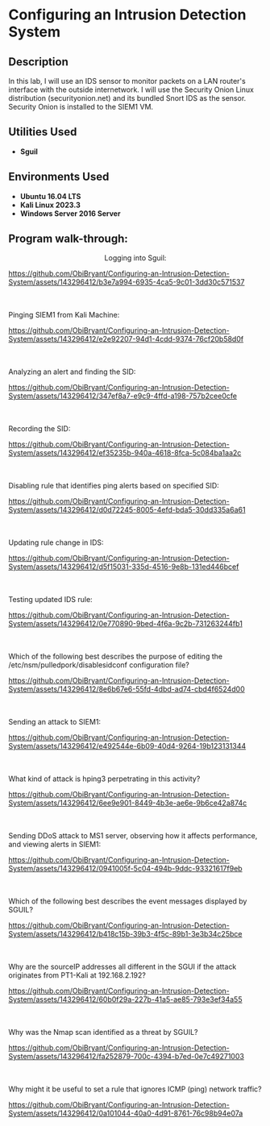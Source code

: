 # Configuring an Intrusion Detection System

<h2>Description</h2>
In this lab, I will use an IDS sensor to monitor packets on a LAN router's interface with the outside internetwork. I will use the Security Onion Linux distribution (securityonion.net) and its bundled Snort IDS as the sensor. Security Onion is installed to the SIEM1 VM.
<br />


<h2>Utilities Used</h2>

- <b>Sguil</b> 

<h2>Environments Used </h2>

- <b>Ubuntu 16.04 LTS</b>
- <b>Kali Linux 2023.3</b>
- <b>Windows Server 2016 Server</b>

<h2>Program walk-through:</h2>

<p align="center">
Logging into Sguil: <br/>

https://github.com/ObiBryant/Configuring-an-Intrusion-Detection-System/assets/143296412/b3e7a994-6935-4ca5-9c01-3dd30c571537

<br />
<br />
Pinging SIEM1 from Kali Machine:  <br/>

https://github.com/ObiBryant/Configuring-an-Intrusion-Detection-System/assets/143296412/e2e92207-94d1-4cdd-9374-76cf20b58d0f

<br />
<br />
Analyzing an alert and finding the SID: <br/>

https://github.com/ObiBryant/Configuring-an-Intrusion-Detection-System/assets/143296412/347ef8a7-e9c9-4ffd-a198-757b2cee0cfe

<br />
<br />
Recording the SID:  <br/>

https://github.com/ObiBryant/Configuring-an-Intrusion-Detection-System/assets/143296412/ef35235b-940a-4618-8fca-5c084ba1aa2c

<br />
<br />
Disabling rule that identifies ping alerts based on specified SID:  <br/>

https://github.com/ObiBryant/Configuring-an-Intrusion-Detection-System/assets/143296412/d0d72245-8005-4efd-bda5-30dd335a6a61

<br />
<br />
Updating rule change in IDS:  <br/>

https://github.com/ObiBryant/Configuring-an-Intrusion-Detection-System/assets/143296412/d5f15031-335d-4516-9e8b-131ed446bcef

<br />
<br />
Testing updated IDS rule:  <br/>

https://github.com/ObiBryant/Configuring-an-Intrusion-Detection-System/assets/143296412/0e770890-9bed-4f6a-9c2b-731263244fb1

<br />
<br />
Which of the following best describes the purpose of editing the /etc/nsm/pulledpork/disablesidconf configuration file? <br/>

https://github.com/ObiBryant/Configuring-an-Intrusion-Detection-System/assets/143296412/8e6b67e6-55fd-4dbd-ad74-cbd4f6524d00

<br />
<br />
Sending an attack to SIEM1:  <br/>

https://github.com/ObiBryant/Configuring-an-Intrusion-Detection-System/assets/143296412/e492544e-6b09-40d4-9264-19b123131344

<br />
<br />
What kind of attack is hping3 perpetrating in this activity?  <br/>

https://github.com/ObiBryant/Configuring-an-Intrusion-Detection-System/assets/143296412/6ee9e901-8449-4b3e-ae6e-9b6ce42a874c

<br />
<br />
Sending DDoS attack to MS1 server, observing how it affects performance, and viewing alerts in SIEM1:  <br/>

https://github.com/ObiBryant/Configuring-an-Intrusion-Detection-System/assets/143296412/0941005f-5c04-494b-9ddc-93321617f9eb

<br />
<br />
Which of the following best describes the event messages displayed by SGUIL?  <br/>

https://github.com/ObiBryant/Configuring-an-Intrusion-Detection-System/assets/143296412/b418c15b-39b3-4f5c-89b1-3e3b34c25bce

<br />
<br />
Why are the sourceIP addresses all different in the SGUI if the attack originates from PT1-Kali at 192.168.2.192?  <br/>

https://github.com/ObiBryant/Configuring-an-Intrusion-Detection-System/assets/143296412/60b0f29a-227b-41a5-ae85-793e3ef34a55

<br />
<br />
Why was the Nmap scan identified as a threat by SGUIL?  <br/>

https://github.com/ObiBryant/Configuring-an-Intrusion-Detection-System/assets/143296412/fa252879-700c-4394-b7ed-0e7c49271003

<br />
<br />
Why might it be useful to set a rule that ignores ICMP (ping) network traffic?  <br/>

https://github.com/ObiBryant/Configuring-an-Intrusion-Detection-System/assets/143296412/0a101044-40a0-4d91-8761-76c98b94e07a

<br />
<br />
</p>

<!--
 ```diff
- text in red
+ text in green
! text in orange
# text in gray
@@ text in purple (and bold)@@
```
--!>
